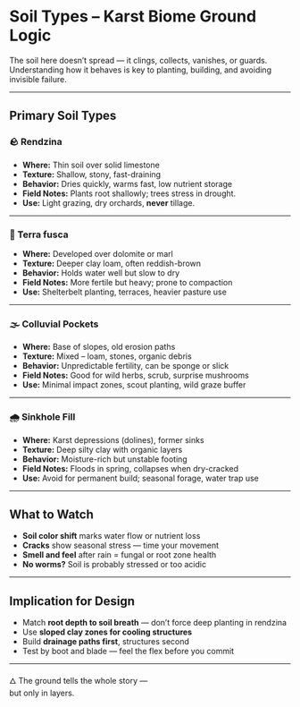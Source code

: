 # Soil Types – Karst Biome Ground Logic

The soil here doesn’t spread — it clings, collects, vanishes, or guards.  
Understanding how it behaves is key to planting, building, and avoiding invisible failure.

---

## Primary Soil Types

### 🪨 Rendzina  
- **Where:** Thin soil over solid limestone  
- **Texture:** Shallow, stony, fast-draining  
- **Behavior:** Dries quickly, warms fast, low nutrient storage  
- **Field Notes:** Plants root shallowly; trees stress in drought.  
- **Use:** Light grazing, dry orchards, **never** tillage.

---

### 🧊 Terra fusca  
- **Where:** Developed over dolomite or marl  
- **Texture:** Deeper clay loam, often reddish-brown  
- **Behavior:** Holds water well but slow to dry  
- **Field Notes:** More fertile but heavy; prone to compaction  
- **Use:** Shelterbelt planting, terraces, heavier pasture use

---

### 🌫 Colluvial Pockets  
- **Where:** Base of slopes, old erosion paths  
- **Texture:** Mixed – loam, stones, organic debris  
- **Behavior:** Unpredictable fertility, can be sponge or slick  
- **Field Notes:** Good for wild herbs, scrub, surprise mushrooms  
- **Use:** Minimal impact zones, scout planting, wild graze buffer

---

### 🌧 Sinkhole Fill  
- **Where:** Karst depressions (dolines), former sinks  
- **Texture:** Deep silty clay with organic layers  
- **Behavior:** Moisture-rich but unstable footing  
- **Field Notes:** Floods in spring, collapses when dry-cracked  
- **Use:** Avoid for permanent build; seasonal forage, water trap use

---

## What to Watch

- **Soil color shift** marks water flow or nutrient loss  
- **Cracks** show seasonal stress — time your movement  
- **Smell and feel** after rain = fungal or root zone health  
- **No worms?** Soil is probably stressed or too acidic

---

## Implication for Design

- Match **root depth to soil breath** — don’t force deep planting in rendzina  
- Use **sloped clay zones for cooling structures**  
- Build **drainage paths first**, structures second  
- Test by boot and blade — feel the flex before you commit

---

🜂 The ground tells the whole story —  
but only in layers.
